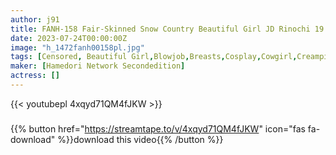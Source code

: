 ```yaml
---
author: j91
title: FANH-158 Fair-Skinned Snow Country Beautiful Girl JD Rinochi 19 Years Old Doujin Masturbation Addicted Young Co
date: 2023-07-24T00:00:00Z
image: "h_1472fanh00158pl.jpg"
tags: [Censored, Beautiful Girl,Blowjob,Breasts,Cosplay,Cowgirl,Creampie,Finger Fuck,Hotel,Kiss,Mini,POV,Sailor Suit,Slender,Uniform]
maker: [Hamedori Network Secondedition]
actress: []
---
```



{{< youtubepl 4xqyd71QM4fJKW >}}
###

{{% button href="https://streamtape.to/v/4xqyd71QM4fJKW" icon="fas fa-download" %}}download this video{{% /button %}}

